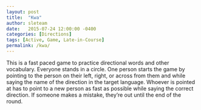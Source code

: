 ```yaml
---
layout: post
title:  "Kwa"
author: sleteam
date:   2015-07-24 12:00:00 -0400
categories: [Directions]
tags: [Active, Game, Late-in-Course]
permalink: /kwa/
---
```

This is a fast paced game to practice directional words and other vocabulary. Everyone stands in a circle. One person starts the game by pointing to the person on their left, right, or across from them and while saying the name of the direction in the target language. Whoever is pointed at has to point to a new person as fast as possible while saying the correct direction. If someone makes a mistake, they’re out until the end of the round.